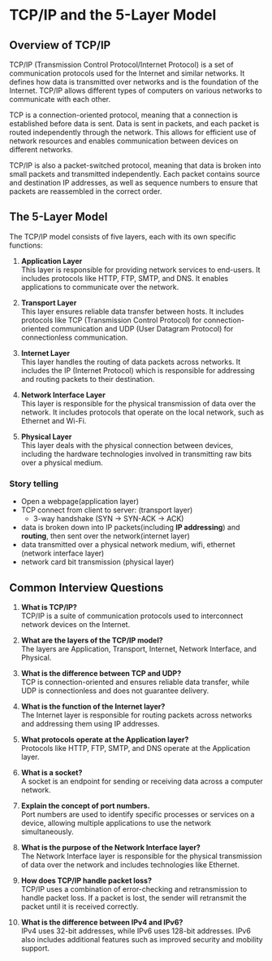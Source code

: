 # TCP/IP and the 5-Layer Model

## Overview of TCP/IP
TCP/IP (Transmission Control Protocol/Internet Protocol) is a set of communication protocols used for the Internet and similar networks. It defines how data is transmitted over networks and is the foundation of the Internet. TCP/IP allows different types of computers on various networks to communicate with each other.

TCP is a connection-oriented protocol, meaning that a connection is established before data is sent. Data is sent in packets, and each packet is routed independently through the network. This allows for efficient use of network resources and enables communication between devices on different networks.

TCP/IP is also a packet-switched protocol, meaning that data is broken into small packets and transmitted independently. Each packet contains source and destination IP addresses, as well as sequence numbers to ensure that packets are reassembled in the correct order.

## The 5-Layer Model
The TCP/IP model consists of five layers, each with its own specific functions:

1. **Application Layer**  
   This layer is responsible for providing network services to end-users. It includes protocols like HTTP, FTP, SMTP, and DNS. It enables applications to communicate over the network.

2. **Transport Layer**  
   This layer ensures reliable data transfer between hosts. It includes protocols like TCP (Transmission Control Protocol) for connection-oriented communication and UDP (User Datagram Protocol) for connectionless communication.

3. **Internet Layer**  
   This layer handles the routing of data packets across networks. It includes the IP (Internet Protocol) which is responsible for addressing and routing packets to their destination.

4. **Network Interface Layer**  
   This layer is responsible for the physical transmission of data over the network. It includes protocols that operate on the local network, such as Ethernet and Wi-Fi.

5. **Physical Layer**  
   This layer deals with the physical connection between devices, including the hardware technologies involved in transmitting raw bits over a physical medium.
### Story telling
* Open a webpage(application layer)
* TCP connect from client to server: (transport layer)
    * 3-way handshake (SYN → SYN-ACK → ACK)
* data is broken down into IP packets(including **IP addressing**) and **routing**, then sent over the network(internet layer)
* data transmitted over a physical network medium, wifi, ethernet (network interface layer)
* network card bit transmission (physical layer)
## Common Interview Questions
1. **What is TCP/IP?**  
   TCP/IP is a suite of communication protocols used to interconnect network devices on the Internet.

2. **What are the layers of the TCP/IP model?**  
   The layers are Application, Transport, Internet, Network Interface, and Physical.

3. **What is the difference between TCP and UDP?**  
   TCP is connection-oriented and ensures reliable data transfer, while UDP is connectionless and does not guarantee delivery.

4. **What is the function of the Internet layer?**  
   The Internet layer is responsible for routing packets across networks and addressing them using IP addresses.

5. **What protocols operate at the Application layer?**  
   Protocols like HTTP, FTP, SMTP, and DNS operate at the Application layer.

6. **What is a socket?**  
   A socket is an endpoint for sending or receiving data across a computer network.

7. **Explain the concept of port numbers.**  
   Port numbers are used to identify specific processes or services on a device, allowing multiple applications to use the network simultaneously.

8. **What is the purpose of the Network Interface layer?**  
   The Network Interface layer is responsible for the physical transmission of data over the network and includes technologies like Ethernet.

9. **How does TCP/IP handle packet loss?**  
   TCP/IP uses a combination of error-checking and retransmission to handle packet loss. If a packet is lost, the sender will retransmit the packet until it is received correctly.

10. **What is the difference between IPv4 and IPv6?**  
    IPv4 uses 32-bit addresses, while IPv6 uses 128-bit addresses. IPv6 also includes additional features such as improved security and mobility support.